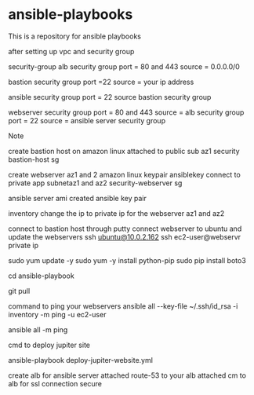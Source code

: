 # ansible-playbooks
This is a repository for ansible playbooks

after setting up vpc and security group

security-group
alb security group
port = 80 and 443  source = 0.0.0.0/0

bastion security group
port =22 source = your ip address

ansible security group
port = 22  source bastion security group


webserver security group
port = 80 and 443 source = alb security group
port = 22 source = ansible server security group


Note

create bastion host on amazon linux 
attached to public sub az1
security bastion-host sg


create webserver az1 and 2 amazon linux keypair ansiblekey
connect to private app subnetaz1 and az2 
security-webserver sg



ansible server ami created ansible key pair

inventory
change the ip to private ip for the webserver az1 and az2

connect to bastion host through putty
connect webserver to ubuntu and update the webservers 
 ssh ubuntu@10.0.2.162
 ssh ec2-user@webservr private ip

sudo yum update -y
sudo yum -y install python-pip
sudo pip install boto3


cd ansible-playbook

git pull 


command to ping your webservers
ansible all --key-file ~/.ssh/id_rsa -i inventory -m ping -u ec2-user

ansible all -m ping




cmd to deploy jupiter site

ansible-playbook deploy-jupiter-website.yml


create alb for ansible server
attached route-53 to your alb
attached cm to alb for ssl connection secure